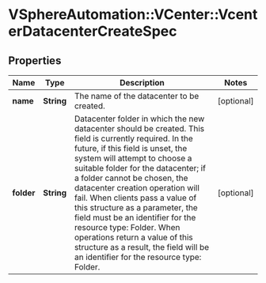 # VSphereAutomation::VCenter::VcenterDatacenterCreateSpec

## Properties
Name | Type | Description | Notes
------------ | ------------- | ------------- | -------------
**name** | **String** | The name of the datacenter to be created. | [optional] 
**folder** | **String** | Datacenter folder in which the new datacenter should be created. This field is currently required. In the future, if this field is unset, the system will attempt to choose a suitable folder for the datacenter; if a folder cannot be chosen, the datacenter creation operation will fail. When clients pass a value of this structure as a parameter, the field must be an identifier for the resource type: Folder. When operations return a value of this structure as a result, the field will be an identifier for the resource type: Folder. | [optional] 


